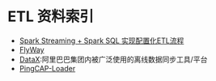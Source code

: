 # ETL 资料索引

- [Spark Streaming + Spark SQL 实现配置化ETL流程](http://www.jianshu.com/p/cd26a413cbd4?utm_source=tuicool&utm_medium=referral)
- [FlyWay](https://github.com/flyway/flyway)
- [DataX](https://github.com/alibaba/DataX):阿里巴巴集团内被广泛使用的离线数据同步工具/平台
- [PingCAP-Loader](https://github.com/pingcap/docs-cn/blob/master/tools/loader.md)
